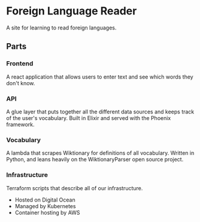 # Foreign Language Reader
A site for learning to read foreign languages.

## Parts
### Frontend
A react application that allows users to enter text and see which words they don't know.
### API
A glue layer that puts together all the different data sources and keeps track of the user's vocabulary. Built in Elixir and served with the Phoenix framework.
### Vocabulary
A lambda that scrapes Wiktionary for definitions of all vocabulary. Written in Python, and leans heavily on the WiktionaryParser open source project.
### Infrastructure
Terraform scripts that describe all of our infrastructure.
- Hosted on Digital Ocean
- Managed by Kubernetes
- Container hosting by AWS
